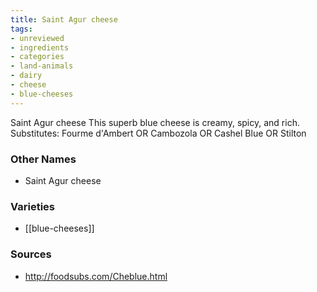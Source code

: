 ```yaml
---
title: Saint Agur cheese
tags:
- unreviewed
- ingredients
- categories
- land-animals
- dairy
- cheese
- blue-cheeses
---
```

Saint Agur cheese This superb blue cheese is creamy, spicy, and rich. Substitutes: Fourme d'Ambert OR Cambozola OR Cashel Blue OR Stilton

### Other Names

* Saint Agur cheese

### Varieties

* [[blue-cheeses]]

### Sources
* http://foodsubs.com/Cheblue.html
